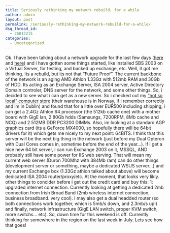 ```yaml
---
title: Seriously rethinking my network rebuild, for a while
author: admin
layout: post
permalink: /seriously-rethinking-my-network-rebuild-for-a-while/
dsq_thread_id:
  - 26013215
categories:
  - Uncategorized
---
```

Ok. I have been talking about a network upgrade for the last few days ([here][1] and [here][2]) and i have gotten some things started, like installed SBS 2003 on a Virtual Server, for testing, and backed up exchange, etc. Well, it got me thinking. Its a rebuild, but its not that &#8220;Future Proof&#8221;. The current backbone of the network is an aging AMD Athlon 1.33Gz with 512mb RAM and 30Gb of HDD. Its acting as an Exchange Server, ISA 2004 server, Active Directory Domain controler, DNS server for the network, and some other things. So, i decided to see what i can get as a new server. So i checked out my [&#8220;not so local&#8221; computer store][3] (their warehouse is in Norway, if i remember correctly and im in Dublin) and found that for a little over EUR500 including shipping, i can get a 2.4Gz Athlon 64 processor (the 512kb cache one) with a mother board with GigE lan, 2 80Gb hdds (Samsungs, 7200RPM, 8Mb cache and NCQ) and 2 512MB DDR PC3200 DIMMs. Also, im looking at a standard AGP graphics card (its a GeForce MX4000, so hopefully there will be 64bit drivers for it) which gets me nicely to my next point: 64BITS. I think that this server will be the next big thing in the network (just before my Dual Opteron with Dual Cores comes in, sometime before the end of the year&#8230;). If i get a nice new 64 bit server, i can run Exchange 2003 on it, MSSQL, AND probably still have some power for IIS web serving. That will mean my current web server (Duron 700Mhz with 384Mb ram) can do other things (development server or something, maybe a dedicated WSUS server&#8230;) and my current Exchange box (1.33Gz athlon talked about above) will become dedicated ISA 2004 router/proxy/etc. At the moment, that looks very likly. other things to concider before i get out the credit card and buy this: 1: upgraded internet connection. Currently looking at getting a dedicated 2mb connection from Irish Broad Band (2mb wireless internet connection, business broadband. very cool). I may also get a dual headded router (so both connections work together, which is 5mb/s down, and 2.3mb/s up!) and finally, network infrastructure (GigE LAN switch, proper KVM switch, more switchs&#8230; etc). So, down time for this weekend is off. Currently thinking for somewhere in the region on the last week in July. Lets see how that goes!

 [1]: http://blog.lotas-smartman.net/archive/2005/07/02/11827.aspx
 [2]: http://blog.lotas-smartman.net/archive/2005/07/01/11824.aspx
 [3]: http://www.komplett.ie